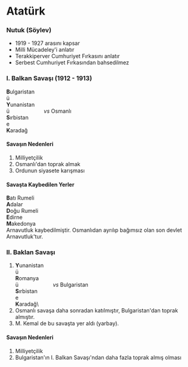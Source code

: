 # Atatürk
### Nutuk (Söylev)
- 1919 - 1927 arasını kapsar
- Milli Mücadeley'i anlatır
- Terakkiperver Cumhuriyet Fırkasını anlatır
- Serbest Cumhuriyet Fırkasından bahsedilmez


### I. Balkan Savaşı (1912 - 1913)
**B**ulgaristan\
ü\
**Y**unanistan\
ü&nbsp;&nbsp;&nbsp;&nbsp;&nbsp;&nbsp;&nbsp;&nbsp;&nbsp;&nbsp;&nbsp;&nbsp;&nbsp;&nbsp;&nbsp;&nbsp;&nbsp;&nbsp;&nbsp;&nbsp;&nbsp;&nbsp; *vs* Osmanlı\
**S**ırbistan\
e\
**K**aradağ

#### Savaşın Nedenleri
1. Milliyetçilik
2. Osmanlı'dan toprak almak
3. Ordunun siyasete karışması

#### Savaşta Kaybedilen Yerler
**B**atı Rumeli\
**A**dalar\
**D**oğu Rumeli\
**E**dirne\
**M**akedonya\
Arnavutluk kaybedilmiştir. Osmanlıdan ayrılıp bağımsız olan son devlet Arnavutluk'tur.


### II. Baklan Savaşı
1. **Y**unanistan\
ü\
**R**omanya\
ü&nbsp;&nbsp;&nbsp;&nbsp;&nbsp;&nbsp;&nbsp;&nbsp;&nbsp;&nbsp;&nbsp;&nbsp;&nbsp;&nbsp;&nbsp;&nbsp;&nbsp;&nbsp;&nbsp;&nbsp;&nbsp;&nbsp; *vs* Bulgaristan\
**S**ırbistan\
e\
**K**aradağ\
2. Osmanlı savaşa daha sonradan katılmıştır, Bulgaristan'dan toprak almıştır.
3. M. Kemal de bu savaşta yer aldı (yarbay).

#### Savaşın Nedenleri
1. Milliyetçilik
2. Bulgaristan'ın I. Balkan Savaşı'ndan daha fazla toprak almış olması 
